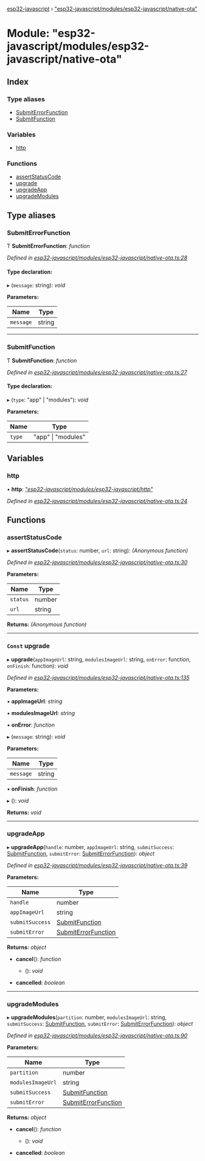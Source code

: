 [esp32-javascript](../README.md) › ["esp32-javascript/modules/esp32-javascript/native-ota"](_esp32_javascript_modules_esp32_javascript_native_ota_.md)

# Module: "esp32-javascript/modules/esp32-javascript/native-ota"

## Index

### Type aliases

* [SubmitErrorFunction](_esp32_javascript_modules_esp32_javascript_native_ota_.md#submiterrorfunction)
* [SubmitFunction](_esp32_javascript_modules_esp32_javascript_native_ota_.md#submitfunction)

### Variables

* [http](_esp32_javascript_modules_esp32_javascript_native_ota_.md#http)

### Functions

* [assertStatusCode](_esp32_javascript_modules_esp32_javascript_native_ota_.md#assertstatuscode)
* [upgrade](_esp32_javascript_modules_esp32_javascript_native_ota_.md#const-upgrade)
* [upgradeApp](_esp32_javascript_modules_esp32_javascript_native_ota_.md#upgradeapp)
* [upgradeModules](_esp32_javascript_modules_esp32_javascript_native_ota_.md#upgrademodules)

## Type aliases

###  SubmitErrorFunction

Ƭ **SubmitErrorFunction**: *function*

*Defined in [esp32-javascript/modules/esp32-javascript/native-ota.ts:28](https://github.com/marcelkottmann/esp32-javascript/blob/22ffb3d/components/esp32-javascript/modules/esp32-javascript/native-ota.ts#L28)*

#### Type declaration:

▸ (`message`: string): *void*

**Parameters:**

Name | Type |
------ | ------ |
`message` | string |

___

###  SubmitFunction

Ƭ **SubmitFunction**: *function*

*Defined in [esp32-javascript/modules/esp32-javascript/native-ota.ts:27](https://github.com/marcelkottmann/esp32-javascript/blob/22ffb3d/components/esp32-javascript/modules/esp32-javascript/native-ota.ts#L27)*

#### Type declaration:

▸ (`type`: "app" | "modules"): *void*

**Parameters:**

Name | Type |
------ | ------ |
`type` | "app" &#124; "modules" |

## Variables

###  http

• **http**: *["esp32-javascript/modules/esp32-javascript/http"](_esp32_javascript_modules_esp32_javascript_http_.md)*

*Defined in [esp32-javascript/modules/esp32-javascript/native-ota.ts:24](https://github.com/marcelkottmann/esp32-javascript/blob/22ffb3d/components/esp32-javascript/modules/esp32-javascript/native-ota.ts#L24)*

## Functions

###  assertStatusCode

▸ **assertStatusCode**(`status`: number, `url`: string): *(Anonymous function)*

*Defined in [esp32-javascript/modules/esp32-javascript/native-ota.ts:30](https://github.com/marcelkottmann/esp32-javascript/blob/22ffb3d/components/esp32-javascript/modules/esp32-javascript/native-ota.ts#L30)*

**Parameters:**

Name | Type |
------ | ------ |
`status` | number |
`url` | string |

**Returns:** *(Anonymous function)*

___

### `Const` upgrade

▸ **upgrade**(`appImageUrl`: string, `modulesImageUrl`: string, `onError`: function, `onFinish`: function): *void*

*Defined in [esp32-javascript/modules/esp32-javascript/native-ota.ts:135](https://github.com/marcelkottmann/esp32-javascript/blob/22ffb3d/components/esp32-javascript/modules/esp32-javascript/native-ota.ts#L135)*

**Parameters:**

▪ **appImageUrl**: *string*

▪ **modulesImageUrl**: *string*

▪ **onError**: *function*

▸ (`message`: string): *void*

**Parameters:**

Name | Type |
------ | ------ |
`message` | string |

▪ **onFinish**: *function*

▸ (): *void*

**Returns:** *void*

___

###  upgradeApp

▸ **upgradeApp**(`handle`: number, `appImageUrl`: string, `submitSuccess`: [SubmitFunction](_esp32_javascript_modules_esp32_javascript_native_ota_.md#submitfunction), `submitError`: [SubmitErrorFunction](_esp32_javascript_modules_esp32_javascript_native_ota_.md#submiterrorfunction)): *object*

*Defined in [esp32-javascript/modules/esp32-javascript/native-ota.ts:39](https://github.com/marcelkottmann/esp32-javascript/blob/22ffb3d/components/esp32-javascript/modules/esp32-javascript/native-ota.ts#L39)*

**Parameters:**

Name | Type |
------ | ------ |
`handle` | number |
`appImageUrl` | string |
`submitSuccess` | [SubmitFunction](_esp32_javascript_modules_esp32_javascript_native_ota_.md#submitfunction) |
`submitError` | [SubmitErrorFunction](_esp32_javascript_modules_esp32_javascript_native_ota_.md#submiterrorfunction) |

**Returns:** *object*

* **cancel**(): *function*

  * (): *void*

* **cancelled**: *boolean*

___

###  upgradeModules

▸ **upgradeModules**(`partition`: number, `modulesImageUrl`: string, `submitSuccess`: [SubmitFunction](_esp32_javascript_modules_esp32_javascript_native_ota_.md#submitfunction), `submitError`: [SubmitErrorFunction](_esp32_javascript_modules_esp32_javascript_native_ota_.md#submiterrorfunction)): *object*

*Defined in [esp32-javascript/modules/esp32-javascript/native-ota.ts:90](https://github.com/marcelkottmann/esp32-javascript/blob/22ffb3d/components/esp32-javascript/modules/esp32-javascript/native-ota.ts#L90)*

**Parameters:**

Name | Type |
------ | ------ |
`partition` | number |
`modulesImageUrl` | string |
`submitSuccess` | [SubmitFunction](_esp32_javascript_modules_esp32_javascript_native_ota_.md#submitfunction) |
`submitError` | [SubmitErrorFunction](_esp32_javascript_modules_esp32_javascript_native_ota_.md#submiterrorfunction) |

**Returns:** *object*

* **cancel**(): *function*

  * (): *void*

* **cancelled**: *boolean*
